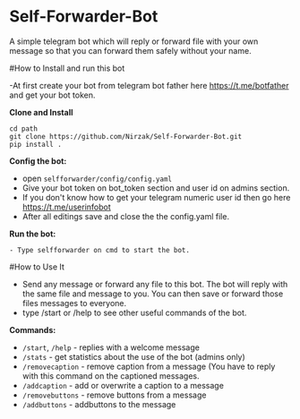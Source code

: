 # Self-Forwarder-Bot
A simple telegram bot which will reply or forward file with your own message so that you can forward them safely without your name.

#How to Install and run this bot

-At first create your bot from telegram bot father here https://t.me/botfather and get your bot token.

**Clone and Install**
```
cd path
git clone https://github.com/Nirzak/Self-Forwarder-Bot.git
pip install .
```

**Config the bot:**
- open `selfforwarder/config/config.yaml`
- Give your bot token on bot_token section and user id on admins section.
- If you don't know how to get your telegram numeric user id then go here https://t.me/userinfobot
- After all editings save and close the the config.yaml file.

**Run the bot:**
```
- Type selfforwarder on cmd to start the bot.
```

#How to Use It

- Send any message or forward any file to this bot. The bot will reply with the same file and message to you. You can then save or forward those files messages to everyone.
- type /start or /help to see other useful commands of the bot.

**Commands:**

- `/start`, `/help` - replies with a welcome message
- `/stats` - get statistics about the use of the bot (admins only)
- `/removecaption` - remove caption from a message (You have to reply with this command on the captioned messages.
- `/addcaption` - add or overwrite a caption to a message
- `/removebuttons` - remove buttons from a message
- `/addbuttons` - addbuttons to the message


